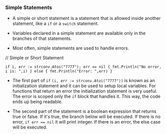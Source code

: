 ### Simple Statements

* A simple or short statement is a statement that is allowed inside another statement, like a `if` or a `switch` statement.

* Variables declared in a simple statement are available only in the branches of that statements.

* Most often, simple statements are used to handle errors.

// Simple or Short Statement

`if i, err := strconv.Atoi("7777"); err == nil {
        fmt.Println("No error, i is: ",i)
    } else {
        fmt.Println("Error: ",err)
    }`
* The first part of `if` `(i, err := strconv.Atoi("7777"))`  is known as an initialization statement and it can be used to setup local variables. For functions that return an error the initialization statement is very useful. The error is scoped only the `if` block that handles it. This way, the code ends up being readable.

* The second part of the statement is a boolean expression that returns true or false. If it's true, the branch below will be executed. If there is no error, `if err == nil` it will print integer. If there is an error, the else case will be executed.